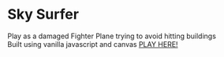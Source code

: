 # Sky Surfer
Play as a damaged Fighter Plane trying to avoid hitting buildings<br/>
Built using vanilla javascript and canvas
<a href="https://vishnusivadas1994.github.io/SkySurfer/">PLAY HERE!</a>
